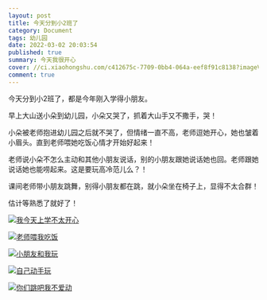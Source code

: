 ```yaml
---
layout: post
title: 今天分到小2班了
category: Document
tags: 幼儿园
date: 2022-03-02 20:03:54
published: true
summary: 今天我很开心
cover: //ci.xiaohongshu.com/c412675c-7709-0bb4-064a-eef8f91c8138?imageView2/2/w/1080/format/jpg
comment: true
---
```


今天分到小2班了，都是今年刚入学得小朋友。

早上大山送小朵到幼儿园，小朵又哭了，抓着大山手又不撒手，哭！

小朵被老师抱进幼儿园之后就不哭了，但情绪一直不高，老师逗她开心，她也皱着小眉头。直到老师喂她吃饭心情才开始好起来！

老师说小朵不怎么主动和其他小朋友说话，别的小朋友跟她说话她也回。老师跟她说话她也能唠起来。这是要玩高冷范儿么？！

课间老师带小朋友跳舞，别得小朋友都在跳，就小朵坐在椅子上，显得不太合群！

估计等熟悉了就好了！

[![我今天上学不太开心](//ci.xiaohongshu.com/c412675c-7709-0bb4-064a-eef8f91c8138?imageView2/2/w/1080/format/jpg)](https://www.xiaohongshu.com/discovery/item/621f649a000000000102554d)


[![老师喂我吃饭](//ci.xiaohongshu.com/92144592-33d1-01d4-4697-3c8bccc43717?imageView2/2/w/1080/format/jpg)](https://www.xiaohongshu.com/discovery/item/621f64ba000000002103e53a)

[![小朋友和我玩](//ci.xiaohongshu.com/ad42e62d-d830-e0f4-65a3-396129e076a8?imageView2/2/w/1080/format/jpg)](https://www.xiaohongshu.com/discovery/item/621f64d7000000000102d846)

[![自己动手玩](//ci.xiaohongshu.com/2e4e8cfc-ff02-70cc-2616-8aeccb689ca9?imageView2/2/w/1080/format/jpg)](https://www.xiaohongshu.com/discovery/item/621f64f5000000002103e772)

[![你们跳吧我不爱动](//ci.xiaohongshu.com/b3df6c3a-8823-1f9a-4804-7958da5f6afa?imageView2/2/w/1080/format/jpg)](https://www.xiaohongshu.com/discovery/item/621f652a00000000010287af)
